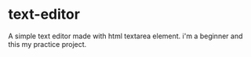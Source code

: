 # text-editor
A simple text editor made with html textarea element. i'm a beginner and this my practice project.